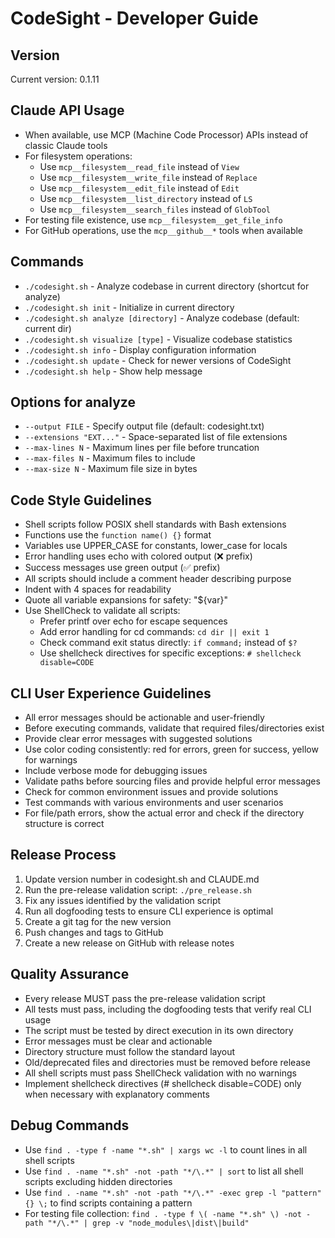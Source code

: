 # CodeSight - Developer Guide

## Version
Current version: 0.1.11

## Claude API Usage
- When available, use MCP (Machine Code Processor) APIs instead of classic Claude tools
- For filesystem operations:
  - Use `mcp__filesystem__read_file` instead of `View`
  - Use `mcp__filesystem__write_file` instead of `Replace`
  - Use `mcp__filesystem__edit_file` instead of `Edit`
  - Use `mcp__filesystem__list_directory` instead of `LS`
  - Use `mcp__filesystem__search_files` instead of `GlobTool`
- For testing file existence, use `mcp__filesystem__get_file_info`
- For GitHub operations, use the `mcp__github__*` tools when available

## Commands
- `./codesight.sh` - Analyze codebase in current directory (shortcut for analyze)
- `./codesight.sh init` - Initialize in current directory
- `./codesight.sh analyze [directory]` - Analyze codebase (default: current dir)
- `./codesight.sh visualize [type]` - Visualize codebase statistics
- `./codesight.sh info` - Display configuration information
- `./codesight.sh update` - Check for newer versions of CodeSight
- `./codesight.sh help` - Show help message

## Options for analyze
- `--output FILE` - Specify output file (default: codesight.txt)
- `--extensions "EXT..."` - Space-separated list of file extensions
- `--max-lines N` - Maximum lines per file before truncation
- `--max-files N` - Maximum files to include
- `--max-size N` - Maximum file size in bytes

## Code Style Guidelines
- Shell scripts follow POSIX shell standards with Bash extensions
- Functions use the `function name() {}` format
- Variables use UPPER_CASE for constants, lower_case for locals
- Error handling uses echo with colored output (❌ prefix)
- Success messages use green output (✅ prefix)
- All scripts should include a comment header describing purpose
- Indent with 4 spaces for readability
- Quote all variable expansions for safety: "${var}"
- Use ShellCheck to validate all scripts:
  - Prefer printf over echo for escape sequences
  - Add error handling for cd commands: `cd dir || exit 1`
  - Check command exit status directly: `if command;` instead of `$?`
  - Use shellcheck directives for specific exceptions: `# shellcheck disable=CODE`

## CLI User Experience Guidelines
- All error messages should be actionable and user-friendly
- Before executing commands, validate that required files/directories exist
- Provide clear error messages with suggested solutions
- Use color coding consistently: red for errors, green for success, yellow for warnings
- Include verbose mode for debugging issues
- Validate paths before sourcing files and provide helpful error messages
- Check for common environment issues and provide solutions
- Test commands with various environments and user scenarios
- For file/path errors, show the actual error and check if the directory structure is correct

## Release Process
1. Update version number in codesight.sh and CLAUDE.md
2. Run the pre-release validation script: `./pre_release.sh`
3. Fix any issues identified by the validation script
4. Run all dogfooding tests to ensure CLI experience is optimal
5. Create a git tag for the new version
6. Push changes and tags to GitHub
7. Create a new release on GitHub with release notes

## Quality Assurance
- Every release MUST pass the pre-release validation script
- All tests must pass, including the dogfooding tests that verify real CLI usage
- The script must be tested by direct execution in its own directory
- Error messages must be clear and actionable
- Directory structure must follow the standard layout
- Old/deprecated files and directories must be removed before release
- All shell scripts must pass ShellCheck validation with no warnings
- Implement shellcheck directives (# shellcheck disable=CODE) only when necessary with explanatory comments

## Debug Commands
- Use `find . -type f -name "*.sh" | xargs wc -l` to count lines in all shell scripts
- Use `find . -name "*.sh" -not -path "*/\.*" | sort` to list all shell scripts excluding hidden directories
- Use `find . -name "*.sh" -not -path "*/\.*" -exec grep -l "pattern" {} \;` to find scripts containing a pattern
- For testing file collection: `find . -type f \( -name "*.sh" \) -not -path "*/\.*" | grep -v "node_modules\|dist\|build"`